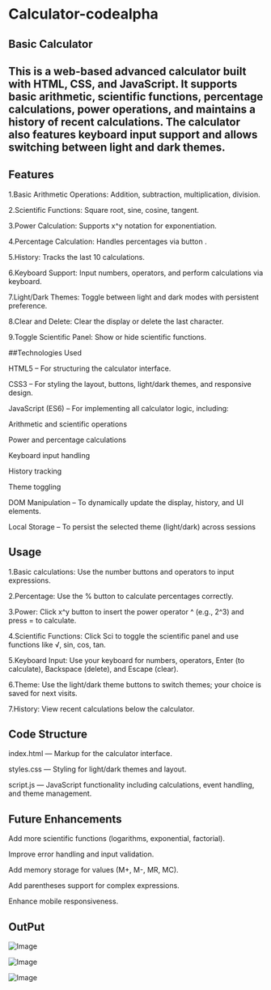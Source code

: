 # Calculator-codealpha

## Basic Calculator

## This is a web-based advanced calculator built with HTML, CSS, and JavaScript. It supports basic arithmetic, scientific functions, percentage calculations, power operations, and maintains a history of recent calculations. The calculator also features keyboard input support and allows switching between light and dark themes.


## Features

1.Basic Arithmetic Operations: Addition, subtraction, multiplication, division.

2.Scientific Functions: Square root, sine, cosine, tangent.

3.Power Calculation: Supports x^y notation for exponentiation.

4.Percentage Calculation: Handles percentages via button .

5.History: Tracks the last 10 calculations.

6.Keyboard Support: Input numbers, operators, and perform calculations via keyboard.

7.Light/Dark Themes: Toggle between light and dark modes with persistent preference.

8.Clear and Delete: Clear the display or delete the last character.

9.Toggle Scientific Panel: Show or hide scientific functions.

##Technologies Used

HTML5 – For structuring the calculator interface.

CSS3 – For styling the layout, buttons, light/dark themes, and responsive design.

JavaScript (ES6) – For implementing all calculator logic, including:

Arithmetic and scientific operations

Power and percentage calculations

Keyboard input handling

History tracking

Theme toggling

DOM Manipulation – To dynamically update the display, history, and UI elements.

Local Storage – To persist the selected theme (light/dark) across sessions

## Usage

1.Basic calculations: Use the number buttons and operators to input expressions.

2.Percentage: Use the % button to calculate percentages correctly.

3.Power: Click x^y button to insert the power operator ^ (e.g., 2^3) and press = to calculate.

4.Scientific Functions: Click Sci to toggle the scientific panel and use functions like √, sin, cos, tan.

5.Keyboard Input: Use your keyboard for numbers, operators, Enter (to calculate), Backspace (delete), and Escape (clear).

6.Theme: Use the light/dark theme buttons to switch themes; your choice is saved for next visits.

7.History: View recent calculations below the calculator.

## Code Structure

index.html — Markup for the calculator interface.

styles.css — Styling for light/dark themes and layout.

script.js — JavaScript functionality including calculations, event handling, and theme management.

## Future Enhancements

Add more scientific functions (logarithms, exponential, factorial).

Improve error handling and input validation.

Add memory storage for values (M+, M-, MR, MC).

Add parentheses support for complex expressions.

Enhance mobile responsiveness.

## OutPut

![Image](https://github.com/user-attachments/assets/50dbb530-58e5-4a16-b701-61e18a4ebad5)


![Image](https://github.com/user-attachments/assets/120c9940-5777-477e-b8cb-1a5062b0b37f)


![Image](https://github.com/user-attachments/assets/51c603e4-5508-40d2-a838-356b17f2cfa0)








